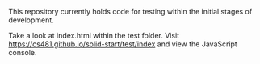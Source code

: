 This repository currently holds code for testing within the initial stages of development.

Take a look at index.html within the test folder. Visit https://cs481.github.io/solid-start/test/index and view the JavaScript console.
